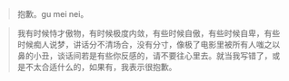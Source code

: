 > 抱歉。gu mei nei。   

> 我有时候恃才傲物，有时候极度内敛，有些时候自傲，有些时候自卑，有些时候痴人说梦，讲话分不清场合，没有分寸，像极了电影里被所有人嗤之以鼻的小丑，谈话间若是有些你反感的，请不要往心里去。就当我写错了，或是不太合适什么的，如果有，我表示很抱歉。

<!-- 由wfnian pull request 合并，随意删除。 -->
